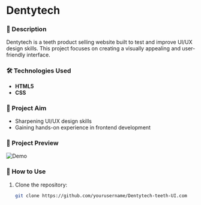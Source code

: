 # Dentytech

### 📌 Description
Dentytech is a teeth product selling website built to test and improve UI/UX design skills. This project focuses on creating a visually appealing and user-friendly interface.

### 🛠️ Technologies Used
- **HTML5**  
- **CSS**  

### 🎯 Project Aim
- Sharpening UI/UX design skills  
- Gaining hands-on experience in frontend development  

### 📸 Project Preview
![Demo ](https://github.com/user-attachments/assets/43ab1ddf-d11a-4aa2-8871-b55febcc7c8b)

### 📂 How to Use
1. Clone the repository:  
   ```bash
   git clone https://github.com/yourusername/Dentytech-teeth-UI.com
